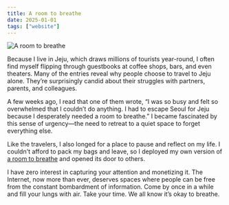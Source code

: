```yaml
---
title: A room to breathe
date: 2025-01-01
tags: ["website"]
---
```


![A room to breathe](https://bear-images.sfo2.cdn.digitaloceanspaces.com/jagunbae/-5.webp)

Because I live in Jeju, which draws millions of tourists year-round, I often find myself flipping through guestbooks at coffee shops, bars, and even theaters. Many of the entries reveal why people choose to travel to Jeju alone. They’re surprisingly candid about their struggles with partners, parents, and colleagues.

A few weeks ago, I read that one of them wrote, “I was so busy and felt so overwhelmed that I couldn’t do anything. I had to escape Seoul for Jeju because I desperately needed a room to breathe.” I became fascinated by this sense of urgency—the need to retreat to a quiet space to forget everything else.

Like the travelers, I also longed for a place to pause and reflect on my life. I couldn't afford to pack my bags and leave, so I deployed my own version of [a room to breathe][1] and opened its door to others.

I have zero interest in capturing your attention and monetizing it. The Internet, now more than ever, deserves spaces where people can be free from the constant bombardment of information. Come by once in a while and fill your lungs with air. Take your time. We all know it’s okay to breathe.

[1]:	https://room.kangminsuk.com